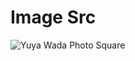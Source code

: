 # Image Src

![Yuya Wada Photo Square](https://github.com/user-attachments/assets/3a58ce20-56cc-4ba1-84d6-bea76ca277ae)
